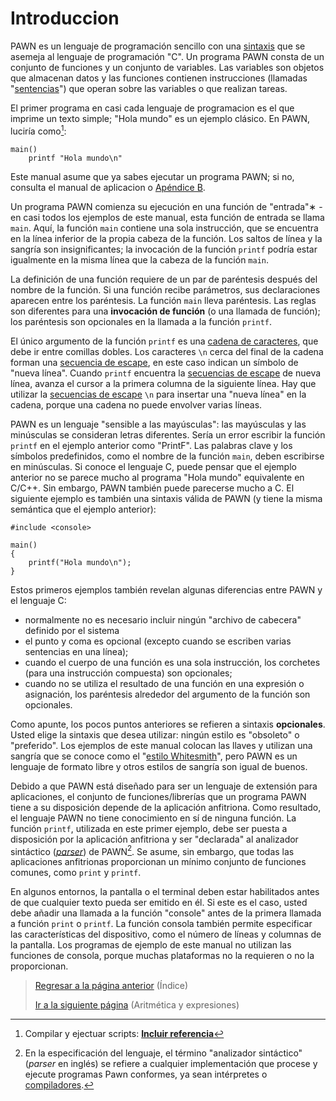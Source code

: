 # Introduccion

PAWN es un lenguaje de programación sencillo con una [sintaxis](https://github.com/pawn-lang-es/pawn-referencia/blob/main/terminologia.md#sintaxis) que se asemeja al lenguaje de programación "C". Un programa PAWN consta de un conjunto de funciones y un conjunto de variables. Las variables son objetos que almacenan datos y las funciones contienen instrucciones (llamadas "[sentencias](https://github.com/pawn-lang-es/pawn-referencia/blob/main/terminologia.md#sentencia)") que operan sobre las variables o que realizan tareas.

El primer programa en casi cada lenguaje de programacion es el que imprime un texto simple; "Hola mundo" es un ejemplo clásico. En PAWN, luciría como[^1]:

```pawn
main()
    printf "Hola mundo\n"
```

Este manual asume que ya sabes ejecutar un programa PAWN; si no, consulta el manual de aplicacion o [Apéndice B](../../).

[^1]: Compilar y ejectuar scripts: **[Incluir referencia]()**

Un programa PAWN comienza su ejecución en una función de "entrada"∗ -en
casi todos los ejemplos de este manual, esta función de entrada se llama
`main`. Aquí, la función `main` contiene una sola instrucción, que se encuentra en la línea inferior de la propia cabeza de la función. Los saltos de línea y la sangría son insignificantes; la invocación de la función `printf` podría estar igualmente en la misma línea que la cabeza de la
función `main`.

La definición de una función requiere de un par de paréntesis
después del nombre de la función. Si una función recibe parámetros, sus declaraciones
aparecen entre los paréntesis. La función `main`
lleva paréntesis. Las reglas son diferentes para una **invocación de función** (o una llamada de función); los paréntesis son opcionales en
la llamada a la función `printf`.

El único argumento de la función `printf` es una [cadena de caracteres](), que debe ir entre comillas dobles. Los caracteres `\n` cerca del final de
la cadena forman una [secuencia de escape](), en este caso indican un símbolo de "nueva línea". Cuando `printf` encuentra la [secuencias de escape]() de nueva línea, avanza el cursor a la primera columna de la siguiente
línea. Hay que utilizar la [secuencias de escape]() `\n` para insertar una "nueva línea" en la cadena, porque una cadena no puede envolver varias líneas.

PAWN es un lenguaje "sensible a las mayúsculas": las mayúsculas y las minúsculas se consideran letras diferentes. Sería un error
escribir la función `printf` en el ejemplo anterior como "PrintF". Las palabras clave y los símbolos predefinidos, como el nombre de la función `main`, deben escribirse en minúsculas.
Si conoce el lenguaje C, puede pensar que el ejemplo anterior
no se parece mucho al programa "Hola mundo" equivalente en
C/C++. Sin embargo, PAWN también puede parecerse mucho a C. El siguiente
ejemplo es también una sintaxis válida de PAWN (y tiene la misma
semántica que el ejemplo anterior):

```pawn
#include <console>

main()
{
    printf("Hola mundo\n");
}
```

Estos primeros ejemplos también revelan algunas diferencias entre PAWN y el lenguaje C:
- normalmente no es necesario incluir ningún "archivo de cabecera" definido por el sistema
- el punto y coma es opcional (excepto cuando se escriben varias sentencias en una línea);
- cuando el cuerpo de una función es una sola instrucción, los corchetes
(para una instrucción compuesta) son opcionales;
- cuando no se utiliza el resultado de una función en una expresión
o asignación, los paréntesis alrededor del argumento de la función son
opcionales.

Como apunte, los pocos puntos anteriores se refieren a sintaxis **opcionales**. Usted elige la sintaxis que desea utilizar: ningún estilo es
"obsoleto" o "preferido". Los ejemplos de este manual colocan las llaves y utilizan una sangría que se conoce como el
"[estilo Whitesmith](https://en.wikipedia.org/wiki/Indentation_style#Whitesmiths_style)", pero PAWN es un lenguaje de formato libre y
otros estilos de sangría son igual de buenos.

Debido a que PAWN está diseñado para ser un lenguaje de extensión para aplicaciones, el conjunto de funciones/librerías que un programa PAWN tiene a su disposición depende de la aplicación anfitriona. Como resultado, el lenguaje PAWN
no tiene conocimiento en sí de ninguna función. La función  `printf`, utilizada en este primer ejemplo, debe ser puesta a disposición por
la aplicación anfitriona y ser "declarada" al analizador sintáctico (*[parser]()*) de PAWN[^2].
Se asume, sin embargo, que todas las aplicaciones anfitrionas proporcionan un mínimo
conjunto de funciones comunes, como `print` y `printf`.

[^2]: En la especificación del lenguaje, el término "analizador sintáctico" (*parser* en inglés) se refiere a cualquier implementación que procese y ejecute programas Pawn conformes, ya sean intérpretes o [compiladores](https://github.com/pawn-lang-es/pawn-referencia/blob/main/terminologia.md#compilador).

En algunos entornos, la pantalla o el terminal deben estar habilitados
antes de que cualquier texto pueda ser emitido en él. Si este es el caso, usted
debe añadir una llamada a la función "console" antes de la primera llamada a
función `print` o `printf`. La función consola también permite
especificar las características del dispositivo, como el número de líneas y
columnas de la pantalla. Los programas de ejemplo de este manual
no utilizan las funciones de consola, porque muchas plataformas 
no la requieren o no la proporcionan.

> [Regresar a la página anterior](../README.md) (Índice)
>
> [Ir a la siguiente página](01-aritmetica-y-expresiones.md) (Aritmética y expresiones)
